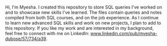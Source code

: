 Hi, I'm Myesha. I created this repository to store SQL queries I've worked on and to showcase new skills I've learned.
The files contain queries and notes compiled from both SQL courses, and on the job experience.
As I continue to learn new advanced SQL skills and work on new projects, I plan to add to this repository.
If you like my work and are interested in my background, feel free to connect with me on LinkedIn:
www.linkedin.com/pub/myesha-dubose/57/734/a39.


<!---
artech99/artech99 is a ✨ special ✨ repository because its `README.md` (this file) appears on your GitHub profile.
You can click the Preview link to take a look at your changes.
--->
